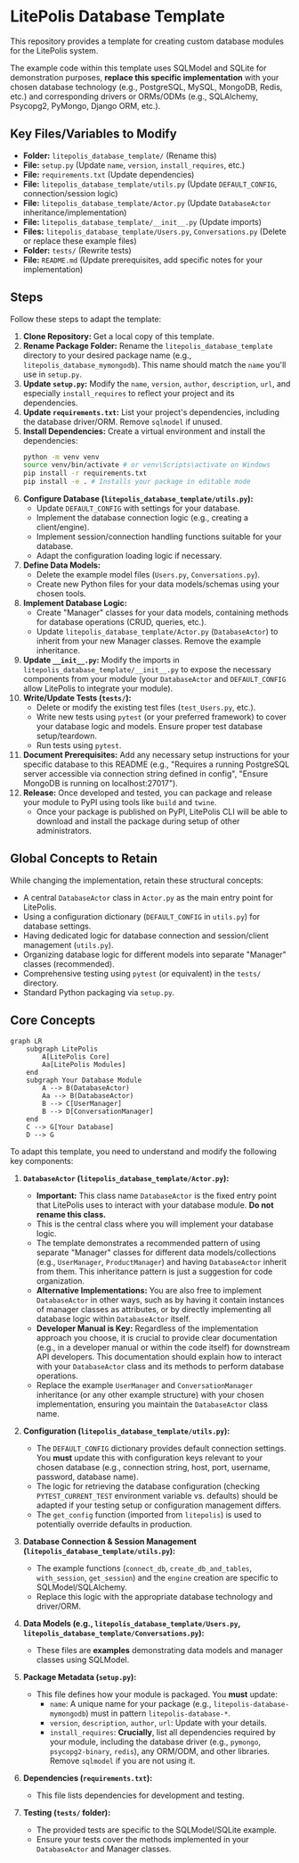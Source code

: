 # LitePolis Database Template

This repository provides a template for creating custom database modules for the LitePolis system.

The example code within this template uses SQLModel and SQLite for demonstration purposes, **replace this specific implementation** with your chosen database technology (e.g., PostgreSQL, MySQL, MongoDB, Redis, etc.) and corresponding drivers or ORMs/ODMs (e.g., SQLAlchemy, Psycopg2, PyMongo, Django ORM, etc.).

## Key Files/Variables to Modify

*   **Folder:** `litepolis_database_template/` (Rename this)
*   **File:** `setup.py` (Update `name`, `version`, `install_requires`, etc.)
*   **File:** `requirements.txt` (Update dependencies)
*   **File:** `litepolis_database_template/utils.py` (Update `DEFAULT_CONFIG`, connection/session logic)
*   **File:** `litepolis_database_template/Actor.py` (Update `DatabaseActor` inheritance/implementation)
*   **File:** `litepolis_database_template/__init__.py` (Update imports)
*   **Files:** `litepolis_database_template/Users.py`, `Conversations.py` (Delete or replace these example files)
*   **Folder:** `tests/` (Rewrite tests)
*   **File:** `README.md` (Update prerequisites, add specific notes for your implementation)

## Steps

Follow these steps to adapt the template:

1.  **Clone Repository:** Get a local copy of this template.
2.  **Rename Package Folder:** Rename the `litepolis_database_template` directory to your desired package name (e.g., `litepolis_database_mymongodb`). This name should match the `name` you'll use in `setup.py`.
3.  **Update `setup.py`:** Modify the `name`, `version`, `author`, `description`, `url`, and especially `install_requires` to reflect your project and its dependencies.
4.  **Update `requirements.txt`:** List your project's dependencies, including the database driver/ORM. Remove `sqlmodel` if unused.
5.  **Install Dependencies:** Create a virtual environment and install the dependencies:
    ```bash
    python -m venv venv
    source venv/bin/activate # or venv\Scripts\activate on Windows
    pip install -r requirements.txt
    pip install -e . # Installs your package in editable mode
    ```
6.  **Configure Database (`litepolis_database_template/utils.py`):**
    *   Update `DEFAULT_CONFIG` with settings for your database.
    *   Implement the database connection logic (e.g., creating a client/engine).
    *   Implement session/connection handling functions suitable for your database.
    *   Adapt the configuration loading logic if necessary.
7.  **Define Data Models:**
    *   Delete the example model files (`Users.py`, `Conversations.py`).
    *   Create new Python files for your data models/schemas using your chosen tools.
8.  **Implement Database Logic:**
    *   Create "Manager" classes for your data models, containing methods for database operations (CRUD, queries, etc.).
    *   Update `litepolis_database_template/Actor.py` (`DatabaseActor`) to inherit from your new Manager classes. Remove the example inheritance.
9.  **Update `__init__.py`:** Modify the imports in `litepolis_database_template/__init__.py` to expose the necessary components from your module (your `DatabaseActor` and `DEFAULT_CONFIG` allow LitePolis to integrate your module).
10. **Write/Update Tests (`tests/`):**
    *   Delete or modify the existing test files (`test_Users.py`, etc.).
    *   Write new tests using `pytest` (or your preferred framework) to cover your database logic and models. Ensure proper test database setup/teardown.
    *   Run tests using `pytest`.
11. **Document Prerequisites:** Add any necessary setup instructions for your specific database to this README (e.g., "Requires a running PostgreSQL server accessible via connection string defined in config", "Ensure MongoDB is running on localhost:27017").
12. **Release:** Once developed and tested, you can package and release your module to PyPI using tools like `build` and `twine`.
    * Once your package is published on PyPI, LitePolis CLI will be able to download and install the package during setup of other administrators.

## Global Concepts to Retain

While changing the implementation, retain these structural concepts:

*   A central `DatabaseActor` class in `Actor.py` as the main entry point for LitePolis.
*   Using a configuration dictionary (`DEFAULT_CONFIG` in `utils.py`) for database settings.
*   Having dedicated logic for database connection and session/client management (`utils.py`).
*   Organizing database logic for different models into separate "Manager" classes (recommended).
*   Comprehensive testing using `pytest` (or equivalent) in the `tests/` directory.
*   Standard Python packaging via `setup.py`.

## Core Concepts

```mermaid
graph LR
    subgraph LitePolis
        A[LitePolis Core]
        Aa[LitePolis Modules]
    end
    subgraph Your Database Module
        A --> B(DatabaseActor)
        Aa --> B(DatabaseActor)
        B --> C[UserManager]
        B --> D[ConversationManager]
    end
    C --> G[Your Database]
    D --> G
```


To adapt this template, you need to understand and modify the following key components:

1.  **`DatabaseActor` (`litepolis_database_template/Actor.py`):**
    *   **Important:** This class name `DatabaseActor` is the fixed entry point that LitePolis uses to interact with your database module.  **Do not rename this class.**
    *   This is the central class where you will implement your database logic.
    *   The template demonstrates a recommended pattern of using separate "Manager" classes for different data models/collections (e.g., `UserManager`, `ProductManager`) and having `DatabaseActor` inherit from them. This inheritance pattern is just a suggestion for code organization.
    *   **Alternative Implementations:** You are also free to implement `DatabaseActor` in other ways, such as by having it contain instances of manager classes as attributes, or by directly implementing all database logic within `DatabaseActor` itself.
    *   **Developer Manual is Key:** Regardless of the implementation approach you choose, it is crucial to provide clear documentation (e.g., in a developer manual or within the code itself) for downstream API developers. This documentation should explain how to interact with your `DatabaseActor` class and its methods to perform database operations.
    *   Replace the example `UserManager` and `ConversationManager` inheritance (or any other example structure) with your chosen implementation, ensuring you maintain the `DatabaseActor` class name.

2.  **Configuration (`litepolis_database_template/utils.py`):**
    *   The `DEFAULT_CONFIG` dictionary provides default connection settings. You **must** update this with configuration keys relevant to your chosen database (e.g., connection string, host, port, username, password, database name).
    *   The logic for retrieving the database configuration (checking `PYTEST_CURRENT_TEST` environment variable vs. defaults) should be adapted if your testing setup or configuration management differs.
    *   The `get_config` function (imported from `litepolis`) is used to potentially override defaults in production.

3.  **Database Connection & Session Management (`litepolis_database_template/utils.py`):**
    *   The example functions (`connect_db`, `create_db_and_tables`, `with_session`, `get_session`) and the `engine` creation are specific to SQLModel/SQLAlchemy.
    *   Replace this logic with the appropriate database technology and driver/ORM.

4.  **Data Models (e.g., `litepolis_database_template/Users.py`, `litepolis_database_template/Conversations.py`):**
    *   These files are **examples** demonstrating data models and manager classes using SQLModel.

5.  **Package Metadata (`setup.py`):**
    *   This file defines how your module is packaged. You **must** update:
        *   `name`: A unique name for your package (e.g., `litepolis-database-mymongodb`) must in pattern `litepolis-database-*`.
        *   `version`, `description`, `author`, `url`: Update with your details.
        *   `install_requires`: **Crucially**, list all dependencies required by your module, including the database driver (e.g., `pymongo`, `psycopg2-binary`, `redis`), any ORM/ODM, and other libraries. Remove `sqlmodel` if you are not using it.

6.  **Dependencies (`requirements.txt`):**
    *   This file lists dependencies for development and testing.

7.  **Testing (`tests/` folder):**
    *   The provided tests are specific to the SQLModel/SQLite example.
    *   Ensure your tests cover the methods implemented in your `DatabaseActor` and Manager classes.
